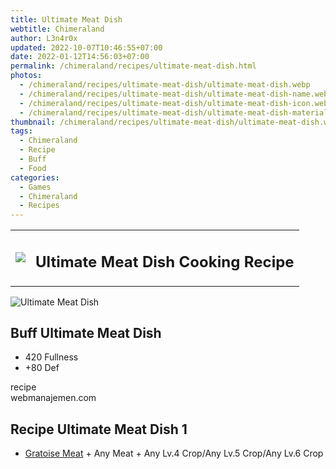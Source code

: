 ```yaml
---
title: Ultimate Meat Dish
webtitle: Chimeraland
author: L3n4r0x
updated: 2022-10-07T10:46:55+07:00
date: 2022-01-12T14:56:03+07:00
permalink: /chimeraland/recipes/ultimate-meat-dish.html
photos:
  - /chimeraland/recipes/ultimate-meat-dish/ultimate-meat-dish.webp
  - /chimeraland/recipes/ultimate-meat-dish/ultimate-meat-dish-name.webp
  - /chimeraland/recipes/ultimate-meat-dish/ultimate-meat-dish-icon.webp
  - /chimeraland/recipes/ultimate-meat-dish/ultimate-meat-dish-material.webp
thumbnail: /chimeraland/recipes/ultimate-meat-dish/ultimate-meat-dish.webp
tags:
  - Chimeraland
  - Recipe
  - Buff
  - Food
categories:
  - Games
  - Chimeraland
  - Recipes
---
```


<section id="bootstrap-wrapper"><link rel="stylesheet" href="https://cdn.statically.io/gh/dimaslanjaka/Web-Manajemen/40ac3225/css/bootstrap-4.5-wrapper.css"/><div class="row mb-2"><div class="col-md-12 mb-2"><table class="table" id="post-info"><tbody><tr><td><img class="d-inline-block me-2" src="/chimeraland/recipes/ultimate-meat-dish/ultimate-meat-dish-icon.webp" width="auto" height="auto"/></td><td><h1 class="fs-5">Ultimate Meat Dish Cooking Recipe</h1></td></tr></tbody></table></div></div><div class="card mb-2"><div class="row g-0"><div class="col-sm-4 position-relative mb-2"><img src="/chimeraland/recipes/ultimate-meat-dish/ultimate-meat-dish-material.webp" class="card-img fit-cover w-100 h-100" alt="Ultimate Meat Dish" data-fancybox="true"/></div><div class="col-sm-8 mb-2"><div class="card-body"><h2 class="card-title fs-5">Buff Ultimate Meat Dish</h2><div class="card-text"><ul><li>420 Fullness</li><li>+80 Def</li></ul></div><span class="badge rounded-pill bg-dark">recipe</span></div><div class="card-footer text-end text-muted">webmanajemen.com</div></div></div></div><div class="row mb-2"><div class="col-12 col-lg-6 recipe-item mb-2"><div class="card"><div class="card-body"><h2 class="card-title fs-5">Recipe Ultimate Meat Dish 1</h2><div class="card-text"><ul><li><a class="text-decoration-none" href="/chimeraland/materials/gratoise-meat.html">Gratoise Meat</a><span> + </span>Any Meat<span> + </span>Any Lv.4 Crop/Any Lv.5 Crop/Any Lv.6 Crop</li></ul></div></div></div></div></div></section>